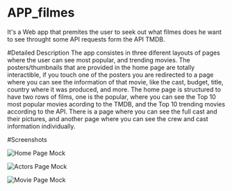 # APP_filmes
It's a Web app that premites the user to seek out what filmes does he want to see throught some API requests form the API TMDB.

#Detailed Description
The app consistes in three diferent layouts of pages where the user can see most popular, and trending movies. The posters/thumbnails that are provided in the home page are totally interactible, if you touch one of the posters you are redirected to a page where you can see the information of that movie, like the cast, budget, title, country where it was produced, and more. 
The home page is structured to have two rows of films, one is the popular, where you can see the Top 10 most popular movies acording to the TMDB, and the Top 10 trending movies according to the API.
There is a page where you can see the full cast and their pictures, and another page where you can see the crew and cast information individually.

#Screenshots

![Home Page Mock](https://github.com/user-attachments/assets/8c78110b-78b8-46b2-8965-82a7c4eb63ac)

![Actors Page Mock](https://github.com/user-attachments/assets/fd3d1e9f-0ff3-4b02-8c9a-1c6e810d8e98)

![Movie Page Mock](https://github.com/user-attachments/assets/161b6578-ba1e-45de-bce8-f48f32c858ec)
